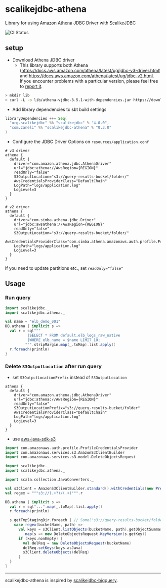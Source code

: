 # scalikejdbc-athena

Library for using [Amazon Athena](https://aws.amazon.com/athena/) JDBC Driver with [ScalikeJDBC](http://scalikejdbc.org/)

![CI Status](https://github.com/zaneli/scalikejdbc-athena/actions/workflows/ci.yml/badge.svg)

## setup

- Download Athena JDBC driver
  - This library supports both Athena (https://docs.aws.amazon.com/athena/latest/ug/jdbc-v3-driver.html) and https://docs.aws.amazon.com/athena/latest/ug/jdbc-v2.html.  
    If you encounter problems with a particular version, please feel free to [report it](https://github.com/zaneli/scalikejdbc-athena/issues).
```sh
> mkdir lib
> curl -L -o lib/athena-vjdbc-3.5.1-with-dependencies.jar https://downloads.athena.us-east-1.amazonaws.com/drivers/JDBC/3.5.1/athena-jdbc-3.5.1-with-dependencies.jar
```

- Add library dependencies to sbt build settings
```scala
libraryDependencies ++= Seq(
  "org.scalikejdbc" %% "scalikejdbc" % "4.0.0",
  "com.zaneli" %% "scalikejdbc-athena" % "0.3.0"
)
```

- Configure the JDBC Driver Options on `resources/application.conf`

```
# v3 driver
athena {
  default {
    driver="com.amazon.athena.jdbc.AthenaDriver"
    url="jdbc:athena://AwsRegion={REGION}"
    readOnly="false"
    S3OutputLocation="s3://query-results-bucket/folder/"
    AwsCredentialsProviderClass="DefaultChain"
    LogPath="logs/application.log"
    LogLevel=3
  }
}

# v2 driver
athena {
  default {
    driver="com.simba.athena.jdbc.Driver"
    url="jdbc:awsathena://AwsRegion={REGION}"
    readOnly="false"
    S3OutputLocation="s3://query-results-bucket/folder/"
    AwsCredentialsProviderClass="com.simba.athena.amazonaws.auth.profile.ProfileCredentialsProvider"
    LogPath="logs/application.log"
    LogLevel=3
  }
}
```

If you need to update partitions etc., set `readOnly="false"`

## Usage

### Run query

```scala
import scalikejdbc._
import scalikejdbc.athena._

val name = "elb_demo_001"
DB.athena { implicit s =>
  val r = sql"""
          |SELECT * FROM default.elb_logs_raw_native
          |WHERE elb_name = $name LIMIT 10;
         """.stripMargin.map(_.toMap).list.apply()
  r.foreach(println)
}
```

### Delete `S3OutputLocation` after run query

* set `S3OutputLocationPrefix` instead of `S3OutputLocation`
```
athena {
  default {
    driver="com.amazon.athena.jdbc.AthenaDriver"
    url="jdbc:athena://AwsRegion={REGION}"
    readOnly="false"
    S3OutputLocationPrefix="s3://query-results-bucket/folder"
    AwsCredentialsProviderClass="DefaultChain"
    LogPath="logs/application.log"
    LogLevel=3
  }
}
```

* use [aws-java-sdk-s3](https://docs.aws.amazon.com/AmazonS3/latest/dev/DeletingMultipleObjectsUsingJava.html)

```scala
import com.amazonaws.auth.profile.ProfileCredentialsProvider
import com.amazonaws.services.s3.AmazonS3ClientBuilder
import com.amazonaws.services.s3.model.DeleteObjectsRequest

import scalikejdbc._
import scalikejdbc.athena._

import scala.collection.JavaConverters._

val s3Client = AmazonS3ClientBuilder.standard().withCredentials(new ProfileCredentialsProvider()).build()
val regex = """s3://(.+?)/(.+)""".r

DB.athena { implicit s =>
  val r = sql"...".map(_.toMap).list.apply()
  r.foreach(println)

  s.getTmpStagingDir.foreach { // Some("s3://query-results-bucket/folder/${java.util.UUID.randomUUID}")
    case regex(bucketName, path) =>
      val keys = s3Client.listObjects(bucketName, path).getObjectSummaries.asScala
        .map(s => new DeleteObjectsRequest.KeyVersion(s.getKey))
      if (keys.nonEmpty) {
        val delReq = new DeleteObjectsRequest(bucketName)
        delReq.setKeys(keys.asJava)
        s3Client.deleteObjects(delReq)
      }
  }
}
```

---

scalikejdbc-athena is inspired by [scalikejdbc-bigquery](https://github.com/ocadaruma/scalikejdbc-bigquery).
